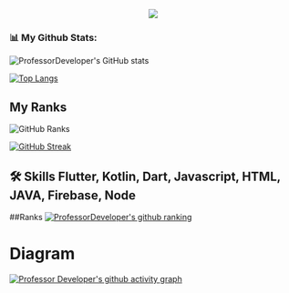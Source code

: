 
<p align="center">
  <a href="https://github.com/DenverCoder1/readme-typing-svg"><img src="https://readme-typing-svg.herokuapp.com?font=Time+New+Roman&color=%23C8BE25&size=25&center=true&vCenter=true&width=500&height=100&lines=I+am+Hud+Azamov;I+am+Mobile+Developer;Hello+Github;Mobile+Programmer;I+am+from+Uzbekistan;My+best+code+Kotlin;🌱+I’m+currently+learning+Flutter;👯+I’m+looking+to+collaborate+with+other+content+creators"></a>
</p>

### 📊 My Github Stats:
![ProfessorDeveloper's GitHub stats](https://github-readme-stats.vercel.app/api?username=professorDeveloper&show_icons=true&theme=radical)


[![Top Langs](https://github-readme-stats.vercel.app/api/top-langs/?username=professorDeveloper&langs_count=8&theme=dracula)](https://github.com/professorDeveloper)

## My Ranks

<img src="https://github-profile-trophy.vercel.app/?username=professorDeveloper&theme=dracula" alt="GitHub Ranks" /></a></p>


[![GitHub Streak](https://github-readme-streak-stats.herokuapp.com?user=professorDeveloper&theme=radical&hide_border=true&)](https://github.com/professorDeveloper)


## 🛠 Skills Flutter, Kotlin, Dart, Javascript, HTML, JAVA, Firebase, Node
[resume]: https://drive.google.com/file/d/1ryZi4rw91dM1LL62zYgHpemjKuxkWHdx/view?usp=sharing
 
##Ranks 
[![ProfessorDeveloper's github ranking](https://github-readme-ranking.vercel.app/api/rank?username=professorDeveloper&country_code=uzbekistan&theme=radical&show_private=true)](https://github.com/professorDeveloper)

# Diagram 
[![Professor Developer's github activity graph](https://activity-graph.herokuapp.com/graph?username=professorDeveloper&theme=monokai)](https://github.com/professorDeveloper)

